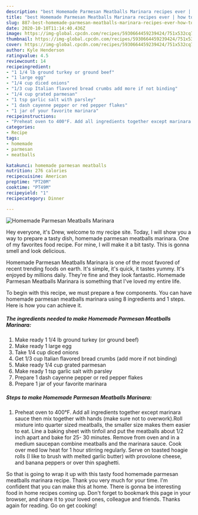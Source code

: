 ```yaml
---
description: "best Homemade Parmesan Meatballs Marinara recipes ever | how to make homemade Homemade Parmesan Meatballs Marinara"
title: "best Homemade Parmesan Meatballs Marinara recipes ever | how to make homemade Homemade Parmesan Meatballs Marinara"
slug: 887-best-homemade-parmesan-meatballs-marinara-recipes-ever-how-to-make-homemade-homemade-parmesan-meatballs-marinara
date: 2020-10-10T11:14:40.436Z
image: https://img-global.cpcdn.com/recipes/5930664459239424/751x532cq70/homemade-parmesan-meatballs-marinara-recipe-main-photo.jpg
thumbnail: https://img-global.cpcdn.com/recipes/5930664459239424/751x532cq70/homemade-parmesan-meatballs-marinara-recipe-main-photo.jpg
cover: https://img-global.cpcdn.com/recipes/5930664459239424/751x532cq70/homemade-parmesan-meatballs-marinara-recipe-main-photo.jpg
author: Kyle Henderson
ratingvalue: 4.5
reviewcount: 14
recipeingredient:
- "1 1/4 lb ground turkey or ground beef"
- "1 large egg"
- "1/4 cup diced onions"
- "1/3 cup Italian flavored bread crumbs add more if not binding"
- "1/4 cup grated parmesan"
- "1 tsp garlic salt with parsley"
- "1 dash cayenne pepper or red pepper flakes"
- "1 jar of your favorite marinara"
recipeinstructions:
- "Preheat oven to 400°F. Add all ingredients together except marinara sauce then mix together with hands (make sure not to overwork).Roll mixture into quarter sized meatballs, the smaller size makes them easier to eat. Line a baking sheet with tinfoil and put the meatballs about 1/2 inch apart and bake for 25- 30 minutes. Remove from oven and in a medium saucepan combine meatballs and the marinara sauce.  Cook over med low heat for 1 hour stirring regularly. Serve on toasted hoagie rolls (I like to brush with melted garlic butter) with provolone cheese, and banana peppers or over thin spaghetti."
categories:
- Recipe
tags:
- homemade
- parmesan
- meatballs

katakunci: homemade parmesan meatballs 
nutrition: 276 calories
recipecuisine: American
preptime: "PT20M"
cooktime: "PT49M"
recipeyield: "1"
recipecategory: Dinner

---
```



![Homemade Parmesan Meatballs Marinara](https://img-global.cpcdn.com/recipes/5930664459239424/751x532cq70/homemade-parmesan-meatballs-marinara-recipe-main-photo.jpg)

Hey everyone, it's Drew, welcome to my recipe site. Today, I will show you a way to prepare a tasty dish, homemade parmesan meatballs marinara. One of my favorites food recipe. For mine, I will make it a bit tasty. This is gonna smell and look delicious.

Homemade Parmesan Meatballs Marinara is one of the most favored of recent trending foods on earth. It's simple, it's quick, it tastes yummy. It's enjoyed by millions daily. They're fine and they look fantastic. Homemade Parmesan Meatballs Marinara is something that I've loved my entire life.




To begin with this recipe, we must prepare a few components. You can have homemade parmesan meatballs marinara using 8 ingredients and 1 steps. Here is how you can achieve it.

<!--inarticleads1-->

##### The ingredients needed to make Homemade Parmesan Meatballs Marinara:

1. Make ready 1 1/4 lb ground turkey (or ground beef)
1. Make ready 1 large egg
1. Take 1/4 cup diced onions
1. Get 1/3 cup Italian flavored bread crumbs (add more if not binding)
1. Make ready 1/4 cup grated parmesan
1. Make ready 1 tsp garlic salt with parsley
1. Prepare 1 dash cayenne pepper or red pepper flakes
1. Prepare 1 jar of your favorite marinara




<!--inarticleads2-->

##### Steps to make Homemade Parmesan Meatballs Marinara:

1. Preheat oven to 400°F. Add all ingredients together except marinara sauce then mix together with hands (make sure not to overwork).Roll mixture into quarter sized meatballs, the smaller size makes them easier to eat. Line a baking sheet with tinfoil and put the meatballs about 1/2 inch apart and bake for 25- 30 minutes. Remove from oven and in a medium saucepan combine meatballs and the marinara sauce.  Cook over med low heat for 1 hour stirring regularly. Serve on toasted hoagie rolls (I like to brush with melted garlic butter) with provolone cheese, and banana peppers or over thin spaghetti.




So that is going to wrap it up with this tasty food homemade parmesan meatballs marinara recipe. Thank you very much for your time. I'm confident that you can make this at home. There is gonna be interesting food in home recipes coming up. Don't forget to bookmark this page in your browser, and share it to your loved ones, colleague and friends. Thanks again for reading. Go on get cooking!
